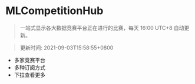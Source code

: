 # MLCompetitionHub

> 一站式显示各大数据竞赛平台正在进行的比赛，每天 16:00 UTC+8 自动更新。
  
> 更新时间: 2021-09-03T15:58:55+0800 

* 多家竞赛平台
* 多种订阅方式
* 下拉查看更多